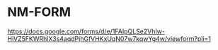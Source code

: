 # NM-FORM
https://docs.google.com/forms/d/e/1FAIpQLSe2VhIw-HiVZ5FKWRhlX3s4aqdPjhGfVHKxUqN07w7kqwYg4w/viewform?pli=1
